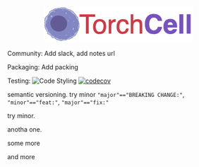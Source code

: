 <p align="center">
  <img src="./notes/assets/drawio/torchcell-logo.drawio.png" />
</p>

Community: Add slack, add notes url

Packaging: Add packing <!-- ![Python application](https://github.com/mjvolk3/torchcell/actions/workflows/python_app.yaml/badge.svg) -->

Testing: ![Code Styling](https://github.com/mjvolk3/torchcell/workflows/Code%20Styling/badge.svg) [![codecov](https://codecov.io/gh/mjvolk3/torchcell/branch/main/graph/badge.svg)](https://codecov.io/gh/mjvolk3/torchcell)

semantic versioning. try minor `"major"=="BREAKING CHANGE:"`, `"minor"=="feat:"`, `"major"=="fix:"`

try minor.

anotha one.

some more

and more

